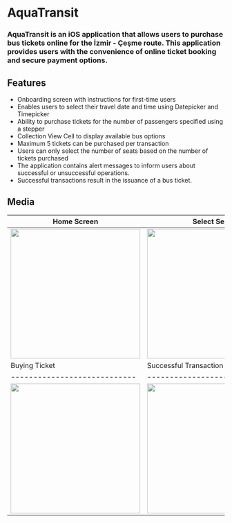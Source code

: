 # AquaTransit

### AquaTransit is an iOS application that allows users to purchase bus tickets online for the İzmir - Çeşme route. This application provides users with the convenience of online ticket booking and secure payment options.

## Features
- Onboarding screen with instructions for first-time users
- Enables users to select their travel date and time using Datepicker and Timepicker
- Ability to purchase tickets for the number of passengers specified using a stepper
- Collection View Cell to display available bus options
- Maximum 5 tickets can be purchased per transaction
- Users can only select the number of seats based on the number of tickets purchased
- The application contains alert messages to inform users about successful or unsuccessful operations.
- Successful transactions result in the issuance of a bus ticket.

## Media

| Home Screen                  | Select Seat                |  Passenger Detail          | 
| ---------------------------- | -------------------------- | -------------------------- | 
| <img src="https://github.com/GulfemmAlbayrak/BusTicketApp/assets/101430350/3d03630b-fd6b-4e86-8fa8-e002604a6aa9" width="300px"> | <img src="https://github.com/GulfemmAlbayrak/BusTicketApp/assets/101430350/a9fe0923-17dd-4c7f-8085-2caf71ba857a" width="300px"> | <img src="https://github.com/GulfemmAlbayrak/BusTicketApp/assets/101430350/4127dcdd-b27e-4fc3-880f-8910a3291a44" width="300px"> |
| Buying Ticket                |  Successful Transaction    |  Print Ticket              |
| ---------------------------- | -------------------------- | -------------------------- |
| <img src="https://github.com/GulfemmAlbayrak/BusTicketApp/assets/101430350/69ff457c-e2e4-492b-915f-68d770437c4b" width="300px"> | <img src="https://github.com/GulfemmAlbayrak/BusTicketApp/assets/101430350/07484e3a-a447-478a-a894-d0cb042ae30d" width="300px"> | <img src="https://github.com/GulfemmAlbayrak/BusTicketApp/assets/101430350/ea9146a3-8a3a-4ade-bf0f-11149e7b9855" width="300px"> |
